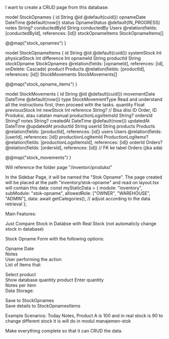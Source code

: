 I want to create a CRUD page from this database:


model StockOpnames {
  id               String             @id @default(cuid())
  opnameDate       DateTime           @default(now())
  status           OpnameStatus       @default(IN_PROGRESS)
  notes            String?
  conductedById    String
  conductedBy      Users              @relation(fields: [conductedById], references: [id])
  stockOpnameItems StockOpnameItems[]

  @@map("stock_opnames")
}

model StockOpnameItems {
  id            String       @id @default(cuid())
  systemStock   Int
  physicalStock Int
  difference    Int
  opnameId      String
  productId     String
  stockOpname   StockOpnames @relation(fields: [opnameId], references: [id], onDelete: Cascade)
  product       Products     @relation(fields: [productId], references: [id])
  StockMovements StockMovements[]

  @@map("stock_opname_items")
}

model StockMovements {
  id               String            @id @default(cuid())
  movementDate     DateTime          @default(now())
  type             StockMovementType Read and understand all the instructions first, then proceed with the tasks.
  quantity         Float 
  previousStock    Int
  newStock         Int
  reference        String? // Bisa diisi ID Order, ID Produksi, atau catatan manual
  productionLogsItemsId String?
  ordersId         String?
  notes            String? 
  createdAt        DateTime          @default(now())
  updatedAt        DateTime          @updatedAt
  productId        String
  userId           String 
  products         Products          @relation(fields: [productId], references: [id])
  users            Users             @relation(fields: [userId], references: [id])
  productionLogItemId  ProductionLogItems?   @relation(fields: [productionLogsItemsId], references: [id]) 
  orderId          Orders?           @relation(fields: [ordersId], references: [id]) // FK ke tabel Orders (jika ada)

  @@map("stock_movements")
}

Will reference the folder page "/inventori/produksi"

In the Sidebar Page, it will be named the "Stok Opname". The page created will be placed at the path "inventory/stok-opname" and read on layout.tsx will contain this data:
const myStaticData = {
module: "inventory",
subModule: "stok-opname",
allowedRole: ["OWNER", "WAREHOUSE", "ADMIN"],
data: await getCategories(), // adjust according to the data retrieval
};

Main Features:

Just Compare Stock in Databse with Real Stock (not automaticly change stock in database)

Stock Opname Form with the following options:
  
Opname Date  
Notes  
User performing the action  
List of Items that:

Select product  
Show database quantity product
Enter quantity  
Notes per item  
Data Storage:

Save to StockOpnames  
Save details to StockOpnamesItems

Example Scenarios:
Today Notes, Product A is 100 and in real stock is 90
to change different stock it is will do in modul manajemen-stok

Make everything complete so that it can CRUD the data.